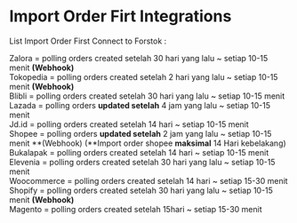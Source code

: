 # Import Order Firt Integrations

List Import Order First Connect to Forstok :   


Zalora = polling orders created setelah 30 hari yang lalu ~ setiap 10-15 menit **\(Webhook\)**  
Tokopedia = polling orders created setelah 2 hari yang lalu ~ setiap 10-15 menit **\(Webhook\)**  
Blibli  = polling orders created setelah 30 hari yang lalu ~ setiap 10-15 menit  
Lazada = polling orders **updated setelah** 4 jam yang lalu ~ setiap 10-15 menit  
Jd.id = polling orders created setelah 14 hari ~ setiap 10-15 menit  
Shopee = polling orders **updated setelah** 2 jam yang lalu ~ setiap 10-15 menit **\(Webhook\) \(**Import order shopee **maksimal** 14 Hari kebelakang\)  
Bukalapak = polling orders created setelah 14 hari ~ setiap 10-15 menit  
Elevenia  = polling orders created setelah 30 hari yang lalu ~ setiap 10-15 menit  
Woocommerce = polling orders created setelah 14 hari ~ setiap 15-30 menit  
Shopify = polling orders created setelah 30 hari yang lalu ~ setiap 10-15 menit **\(Webhook\)**  
Magento  = polling orders created setelah 15hari ~ setiap 15-30 menit

